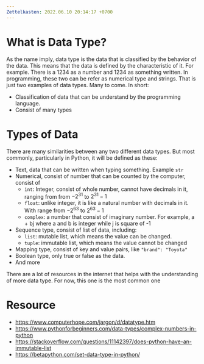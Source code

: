 ```yaml
---
Zettelkasten: 2022.06.10 20:14:17 +0700
---
```


# What is Data Type?
As the name imply, data type is the data that is classified by the behavior of the data. This means that the data is defined by the characteristic of it. For example. There is a 1234 as a number and 1234 as something written. In programming, these two can be refer as numerical type and strings. That is just two examples of data types. Many to come.
In short:
* Classification of data that can be understand by the programming language.
* Consist of many types

# Types of Data
There are many similarities between any two different data types. But most commonly, particularly in Python, it will be defined as these:
* Text, data that can be written when typing something. Example `str`
* Numerical, consist of number that can be counted by the computer, consist of
	* `int`: Integer, consist of whole number, cannot have decimals in it, ranging from from $-2^{31}$ to $2^{31}-1$
	* `float`: unlike integer, it is like a natural number with decimals in it. With range from $-2^{63}$ to $2^{63}-1$
	* `complex`: a number that consist of imaginary number. For example, a + bj where a and b is integer while j is square of -1
* Sequence type, consist of list of data, including:
	* `list`: mutable list, which means the value can be changed.
	* `tuple`: immutable list, which means the value cannot be changed
* Mapping type, consist of key and value pairs, like `"brand": "Toyota"`
* Boolean type, only true or false as the data.
* And more

There are a lot of resources in the internet that helps with the understanding of more data type. For now, this one is the most common one

# Resource
* https://www.computerhope.com/jargon/d/datatype.htm
* https://www.pythonforbeginners.com/data-types/complex-numbers-in-python
* https://stackoverflow.com/questions/11142397/does-python-have-an-immutable-list
* https://betapython.com/set-data-type-in-python/